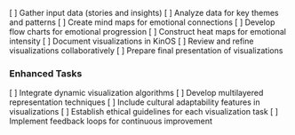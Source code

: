 [ ] Gather input data (stories and insights)
[ ] Analyze data for key themes and patterns
[ ] Create mind maps for emotional connections
[ ] Develop flow charts for emotional progression
[ ] Construct heat maps for emotional intensity
[ ] Document visualizations in KinOS
[ ] Review and refine visualizations collaboratively
[ ] Prepare final presentation of visualizations

### Enhanced Tasks
[ ] Integrate dynamic visualization algorithms
[ ] Develop multilayered representation techniques
[ ] Include cultural adaptability features in visualizations
[ ] Establish ethical guidelines for each visualization task
[ ] Implement feedback loops for continuous improvement